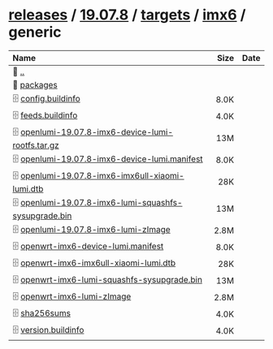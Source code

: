 ---
---

# [releases](/releases/) / [19.07.8](/releases/19.07.8/) / [targets](/releases/19.07.8/targets/) / [imx6](/releases/19.07.8/targets/imx6/) / generic


| Name | Size | Date |
|:---|---:|---|
| 📁 [..](../) | | |
| 📁 [packages](packages) | | |
| 🗄️ [config.buildinfo](./config.buildinfo) | 8.0K | |
| 🗄️ [feeds.buildinfo](./feeds.buildinfo) | 4.0K | |
| 🗄️ [openlumi-19.07.8-imx6-device-lumi-rootfs.tar.gz](./openlumi-19.07.8-imx6-device-lumi-rootfs.tar.gz) | 13M | |
| 🗄️ [openlumi-19.07.8-imx6-device-lumi.manifest](./openlumi-19.07.8-imx6-device-lumi.manifest) | 8.0K | |
| 🗄️ [openlumi-19.07.8-imx6-imx6ull-xiaomi-lumi.dtb](./openlumi-19.07.8-imx6-imx6ull-xiaomi-lumi.dtb) | 28K | |
| 🗄️ [openlumi-19.07.8-imx6-lumi-squashfs-sysupgrade.bin](./openlumi-19.07.8-imx6-lumi-squashfs-sysupgrade.bin) | 13M | |
| 🗄️ [openlumi-19.07.8-imx6-lumi-zImage](./openlumi-19.07.8-imx6-lumi-zImage) | 2.8M | |
| 🗄️ [openwrt-imx6-device-lumi.manifest](./openwrt-imx6-device-lumi.manifest) | 8.0K | |
| 🗄️ [openwrt-imx6-imx6ull-xiaomi-lumi.dtb](./openwrt-imx6-imx6ull-xiaomi-lumi.dtb) | 28K | |
| 🗄️ [openwrt-imx6-lumi-squashfs-sysupgrade.bin](./openwrt-imx6-lumi-squashfs-sysupgrade.bin) | 13M | |
| 🗄️ [openwrt-imx6-lumi-zImage](./openwrt-imx6-lumi-zImage) | 2.8M | |
| 🗄️ [sha256sums](./sha256sums) | 4.0K | |
| 🗄️ [version.buildinfo](./version.buildinfo) | 4.0K | |

